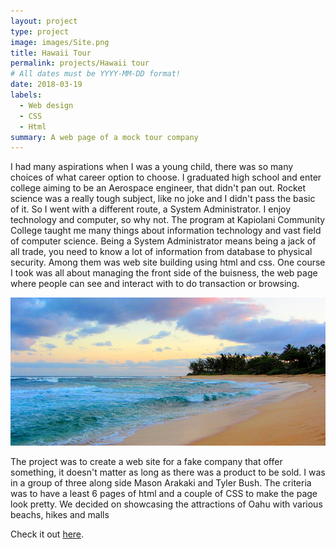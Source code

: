 ```yaml
---
layout: project
type: project
image: images/Site.png
title: Hawaii Tour
permalink: projects/Hawaii tour
# All dates must be YYYY-MM-DD format!
date: 2018-03-19
labels:
  - Web design
  - CSS
  - Html
summary: A web page of a mock tour company
---
```

I had many aspirations when I was a young child, there was so many choices of what career option to choose. I graduated high school and enter college aiming to be an Aerospace engineer, that didn't pan out. Rocket science was a really tough subject, like no joke and I didn't pass the basic of it. So I went with a different route, a System Administrator. I enjoy technology and computer, so why not. The program at Kapiolani Community College taught me many things about information technology and vast field of computer science. Being a System Administrator means being a jack of all trade, you need to know a lot of information from database to physical security. Among them was web site building using html and css. One course I took was all about managing the front side of the buisness, the web page where people can see and interact with to do transaction or browsing. 


<div class="ui small rounded images">
  <img class="ui image" src="../images/sunset_beach.jpg">
</div>

The project was to create a web site for a fake company that offer something, it doesn't matter as long as there was a product to be sold. I was in a group of three along side Mason Arakaki and Tyler Bush. The criteria was to have a least 6 pages of html and a couple of CSS to make the page look pretty. We decided on showcasing the attractions of Oahu with various beachs, hikes and malls 





Check it out [here](https://tricpham.github.io/Simple-site/).
